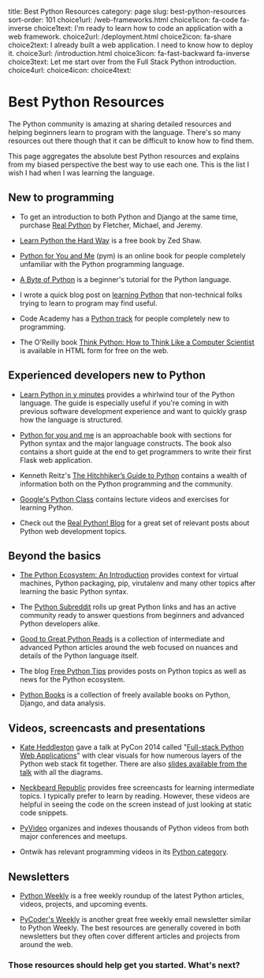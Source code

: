 title: Best Python Resources
category: page
slug: best-python-resources
sort-order: 101
choice1url: /web-frameworks.html
choice1icon: fa-code fa-inverse
choice1text: I'm ready to learn how to code an application with a web framework.
choice2url: /deployment.html
choice2icon: fa-share
choice2text: I already built a web application. I need to know how to deploy it.
choice3url: /introduction.html
choice3icon: fa-fast-backward fa-inverse
choice3text: Let me start over from the Full Stack Python introduction.
choice4url:
choice4icon:
choice4text:


# Best Python Resources
The Python community is amazing at sharing detailed resources and helping
beginners learn to program with the language. There's so many resources
out there though that it can be difficult to know how to find them. 

This page aggregates the absolute best Python resources and explains from
my biased perspective the best way to use each one. This is the list I wish
I had when I was learning the language.


## New to programming
* To get an introduction to both Python and Django at the same time, purchase
  [Real Python](http://www.realpython.com/) by Fletcher, Michael, and Jeremy.

* [Learn Python the Hard Way](http://learnpythonthehardway.org/book/) is a
  free book by Zed Shaw.

* [Python for You and Me](http://pymbook.readthedocs.org/en/latest/) (pym) is
  an online book for people completely unfamiliar with the Python programming
  language.

* [A Byte of Python](http://www.swaroopch.com/notes/python/) is a beginner's
  tutorial for the Python language. 

* I wrote a quick blog post on
  [learning Python](http://www.mattmakai.com/learning-python-for-non-developers.html)
  that non-technical folks trying to learn to program may find useful.

* Code Academy has a [Python track](http://www.codecademy.com/tracks/python)
  for people completely new to programming.

* The O'Reilly book 
  [Think Python: How to Think Like a Computer Scientist](http://greenteapress.com/thinkpython/html/index.html)
  is available in HTML form for free on the web.


## Experienced developers new to Python
* [Learn Python in y minutes](http://learnxinyminutes.com/docs/python/)
  provides a whirlwind tour of the Python language. The guide is especially
  useful if you're coming in with previous software development experience
  and want to quickly grasp how the language is structured.

* [Python for you and me](http://pymbook.readthedocs.org/en/latest/) is an
  approachable book with sections for Python syntax and the major language 
  constructs. The book also contains a short guide at the end to get
  programmers to write their first Flask web application.

* Kenneth Reitz's 
  [The Hitchhiker’s Guide to Python](http://docs.python-guide.org/en/latest/)
  contains a wealth of information both on the Python programming and the community.

* [Google's Python Class](https://developers.google.com/edu/python/) contains
  lecture videos and exercises for learning Python.

* Check out the [Real Python! Blog](http://www.realpython.com/blog/) for a great
  set of relevant posts about Python web development topics.


## Beyond the basics
* [The Python Ecosystem: An Introduction](http://mirnazim.org/writings/python-ecosystem-introduction/)
  provides context for virtual machines, Python packaging, pip, virutalenv
  and many other topics after learning the basic Python syntax. 

* The [Python Subreddit](http://www.reddit.com/r/python) rolls up great
  Python links and has an active community ready to answer questions from
  beginners and advanced Python developers alike.

* [Good to Great Python Reads](http://jessenoller.com/good-to-great-python-reads/)
  is a collection of intermediate and advanced Python articles around the web
  focused on nuances and details of the Python language itself.

* The blog [Free Python Tips](http://freepythontips.wordpress.com/) provides
  posts on Python topics as well as news for the Python ecosystem.

* [Python Books](http://pythonbooks.revolunet.com/) is a collection of freely
  available books on Python, Django, and data analysis.


## Videos, screencasts and presentations
* [Kate Heddleston](https://twitter.com/heddle317) gave a talk at PyCon 2014 
  called 
  "[Full-stack Python Web Applications](http://pyvideo.org/video/2591/so-you-want-to-be-a-full-stack-developer-how-to)"
  with clear visuals for how numerous layers of the Python web
  stack fit together. There are also [slides available from the talk](https://speakerdeck.com/pycon2014/so-you-want-to-be-a-full-stack-developer-how-to-build-a-full-stack-python-web-application-by-kate-heddleston)
  with all the diagrams.

* [Neckbeard Republic](https://www.neckbeardrepublic.com/) provides free 
  screencasts for learning intermediate topics. I typically prefer to learn
  by reading. However, these videos are helpful in seeing the code on the 
  screen instead of just looking at static code snippets.

* [PyVideo](http://www.pyvideo.org/) organizes and indexes thousands of Python
  videos from both major conferences and meetups.

* Ontwik has relevant programming videos in its 
  [Python category](http://ontwik.com/category/python/).


## Newsletters
* [Python Weekly](http://www.pythonweekly.com/) is a free weekly roundup
  of the latest Python articles, videos, projects, and upcoming events.

* [PyCoder's Weekly](http://pycoders.com/) is another great free weekly
  email newsletter similar to Python Weekly. The best resources are generally
  covered in both newsletters but they often cover different articles
  and projects from around the web.


### Those resources should help get you started. What's next?
